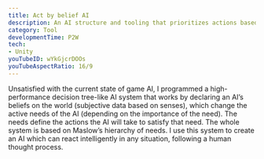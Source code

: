```yaml
---
title: Act by belief AI
description: An AI structure and tooling that prioritizes actions based on an agent's beliefs of the world.
category: Tool
developmentTime: P2W
tech:
- Unity
youTubeID: wYkGjcrDOOs
youTubeAspectRatio: 16/9
---
```


Unsatisfied with the current state of game AI, I programmed a high-performance decision tree-like AI system that works by declaring an AI’s beliefs on the world (subjective data based on senses), which change the active needs of the AI (depending on the importance of the need). The needs define the actions the AI will take to satisfy that need. The whole system is based on Maslow’s hierarchy of needs. I use this system to create an AI which can react intelligently in any situation, following a human thought process.
